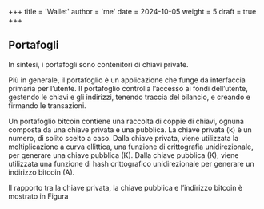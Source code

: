 +++
title = 'Wallet'
author = 'me'
date = 2024-10-05
weight = 5
draft = true
+++

## Portafogli

In sintesi, i portafogli sono contenitori di chiavi private.

Più in generale, il portafoglio è un applicazione che funge da interfaccia primaria per l’utente. Il portafoglio controlla l’accesso ai fondi dell’utente, gestendo le chiavi e gli indirizzi, tenendo traccia del bilancio, e creando e firmando le transazioni.

Un portafoglio bitcoin contiene una raccolta di coppie di chiavi, ognuna composta da una chiave privata e una pubblica. La chiave privata (k) è un numero, di solito scelto a caso. Dalla chiave privata, viene utilizzata la moltiplicazione a curva ellittica, una funzione di crittografia unidirezionale, per generare una chiave pubblica (K). Dalla chiave pubblica (K), viene utilizzata una funzione di hash crittografico unidirezionale per generare un indirizzo bitcoin (A).

Il rapporto tra la chiave privata, la chiave pubblica e l’indirizzo bitcoin è mostrato in Figura